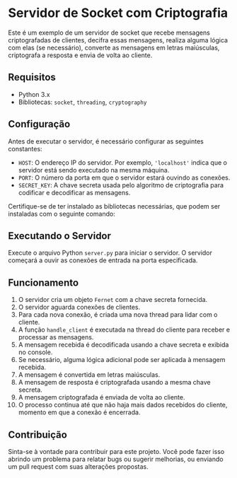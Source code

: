 # Servidor de Socket com Criptografia

Este é um exemplo de um servidor de socket que recebe mensagens criptografadas de clientes, decifra essas mensagens, realiza alguma lógica com elas (se necessário), converte as mensagens em letras maiúsculas, criptografa a resposta e envia de volta ao cliente.

## Requisitos

- Python 3.x
- Bibliotecas: `socket`, `threading`, `cryptography`

## Configuração

Antes de executar o servidor, é necessário configurar as seguintes constantes:

- `HOST`: O endereço IP do servidor. Por exemplo, `'localhost'` indica que o servidor está sendo executado na mesma máquina.
- `PORT`: O número da porta em que o servidor estará ouvindo as conexões.
- `SECRET_KEY`: A chave secreta usada pelo algoritmo de criptografia para codificar e decodificar as mensagens.

Certifique-se de ter instalado as bibliotecas necessárias, que podem ser instaladas com o seguinte comando:


## Executando o Servidor

Execute o arquivo Python `server.py` para iniciar o servidor. O servidor começará a ouvir as conexões de entrada na porta especificada.


## Funcionamento

1. O servidor cria um objeto `Fernet` com a chave secreta fornecida.
2. O servidor aguarda conexões de clientes.
3. Para cada nova conexão, é criada uma nova thread para lidar com o cliente.
4. A função `handle_client` é executada na thread do cliente para receber e processar as mensagens.
5. A mensagem recebida é decodificada usando a chave secreta e exibida no console.
6. Se necessário, alguma lógica adicional pode ser aplicada à mensagem recebida.
7. A mensagem é convertida em letras maiúsculas.
8. A mensagem de resposta é criptografada usando a mesma chave secreta.
9. A mensagem criptografada é enviada de volta ao cliente.
10. O processo continua até que não haja mais dados recebidos do cliente, momento em que a conexão é encerrada.

## Contribuição

Sinta-se à vontade para contribuir para este projeto. Você pode fazer isso abrindo um problema para relatar bugs ou sugerir melhorias, ou enviando um pull request com suas alterações propostas.

